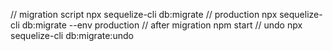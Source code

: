 // migration script
npx sequelize-cli db:migrate
// production
npx sequelize-cli db:migrate --env production
// after migration
npm start
// undo 
npx sequelize-cli db:migrate:undo